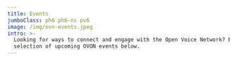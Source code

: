 ```yaml
---
title: Events
jumboClass: ph6 ph6-ns pv6
image: /img/ovn-events.jpeg
intro: >-
  Looking for ways to connect and engage with the Open Voice Network? Browse our
  selection of upcoming OVON events below.
---
```


